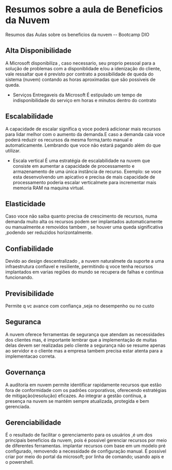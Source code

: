 # Resumos sobre a aula de Beneficios da Nuvem

Resumos das Aulas sobre os beneficios da nuvem -- Bootcamp DIO 

## Alta Disponibilidade
A Microsoft disponibiliza , caso necessario, seu proprio pessoal para a solução de problemas com a disponiblidade e/ou a idenização do cliente, vale ressaltar que é previsto por contrato a possibilidade de queda do sistema (nuvem) contando as horas aproximadas que são possiveis de queda.

- Serviços Entregaveis da Microsoft
É estipulado um tempo de indisponibilidade do serviço em horas e minutos dentro do contrato

## Escalabilidade

A capacidade de escalar significa q voce poderá
adicionar mais recursos para lidar melhor com
o aumento da demanda.E caso a demanda caia voce poderá reduzir os recursos da mesma forma,tanto manual e automaticamente. Lembrando que voce não estará pagando além do que utilizar.

- Escala vertical
É uma estratégia de escalabilidade na nuvem que consiste em aumentar a capacidade de processamento e armazenamento de uma única instância de recurso.
Exemplo: se voce esta desenvolvendo um apicativo
e precisa de mais capacidade de processamento poderia escalar verticalmete para incrementar mais memoria RAM  na maquina virtual.

## Elasticidade
Caso voce não saiba quanto precisa de 
crescimento de recursos, numa demanda muito alta
os recursos podem ser implantados automaticamente ou
manualmente.e  removidos tambem , se houver uma queda 
significativa ,podendo ser reduzidos horizontalmente.


## Confiabilidade

Devido ao design descentralizado , a nuvem
naturalmete da suporte a uma infraestrutura
confiavel e resiliente, permitindo q voce tenha recursos implantados em varias regiões do mundo
se recupera de falhas e continua funcionando.


## Previsibilidade

Permite q vc avance com confiança ,seja no
desempenho ou no custo

## Seguranca
A nuvem oferece ferramentas de segurança que atendam as 
necessidades dos clientes
mas, é importante lembrar que a implementação 
de muitas delas devem ser realizadas pelo cliente
a segurança não se resume apenas ao servidor e o cliente
mas a empresa tambem precisa estar atenta para a implementacao correta.


## Governança
A auditoria em nuvem permite identificar rapidamente recursos que estão fora de conformidade com os padrões corporativos, oferecendo estratégias de mitigação(resolução) eficazes. Ao integrar a gestão contínua, a presença na nuvem se mantém sempre atualizada, protegida e bem gerenciada.

## Gerenciabilidade
É o resultado de facilitar o gerenciamento para os usuários ,é um dos principais beneficios da nuvem, pois é possivel gerenciar 
recursos por meio de diferentes ferramentas.
implantar recursos com base em um modelo pré configurado, removendo 
a necessidade de configuração manual. 
É possível criar por meio
do portal da microsoft; por linha de comando; usando apis e o powershell.
